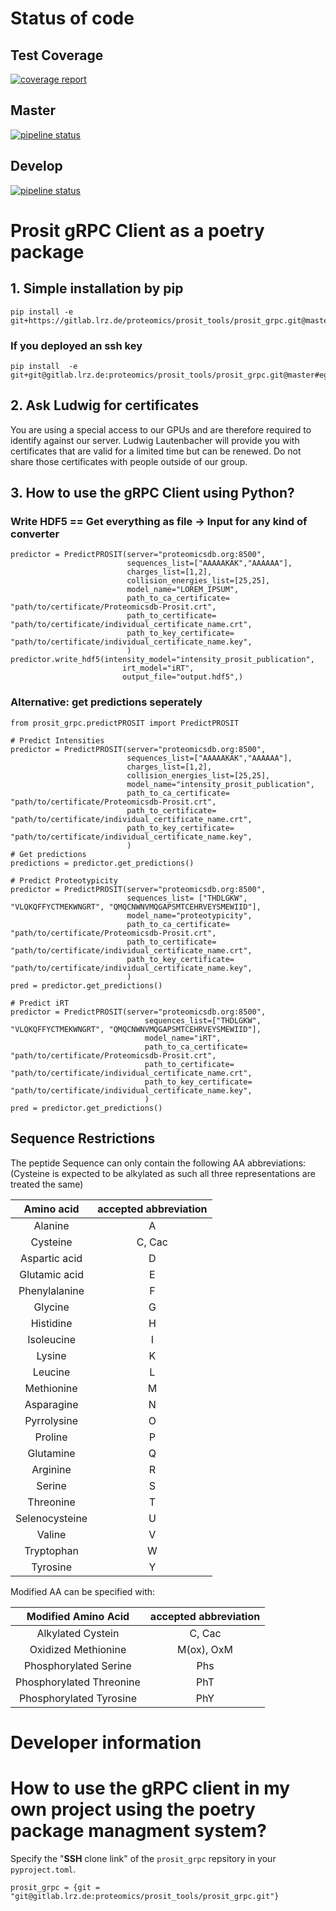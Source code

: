 # Status of code
## Test Coverage
[![coverage report](https://gitlab.lrz.de/proteomics/prosit_tools/prosit_grpc/badges/master/coverage.svg)](https://gitlab.lrz.de/proteomics/prosit_tools/prosit_grpc/commits/master)
## Master
[![pipeline status](https://gitlab.lrz.de/proteomics/prosit_tools/prosit_grpc/badges/master/pipeline.svg)](https://gitlab.lrz.de/proteomics/prosit_tools/prosit_grpc/commits/master)
## Develop
[![pipeline status](https://gitlab.lrz.de/proteomics/prosit_tools/prosit_grpc/badges/develop/pipeline.svg)](https://gitlab.lrz.de/proteomics/prosit_tools/prosit_grpc/commits/develop)

# Prosit gRPC Client as a poetry package

## 1. Simple installation by pip
```
pip install -e git+https://gitlab.lrz.de/proteomics/prosit_tools/prosit_grpc.git@master#egg=prosit_grpc
```
### If you deployed an ssh key
```
pip install  -e git+git@gitlab.lrz.de:proteomics/prosit_tools/prosit_grpc.git@master#egg=prosit_grpc
```
## 2. Ask Ludwig for certificates
You are using a special access to our GPUs and are therefore required to identify against our server. Ludwig Lautenbacher will provide you with certificates that are valid for a limited time but can be renewed. Do not share those certificates with people outside of our group.

## 3. How to use the gRPC Client using Python?

### Write HDF5 == Get everything as file -> Input for any kind of converter

```
predictor = PredictPROSIT(server="proteomicsdb.org:8500",
                          sequences_list=["AAAAAKAK","AAAAAA"],
                          charges_list=[1,2],
                          collision_energies_list=[25,25],
                          model_name="LOREM_IPSUM",
                          path_to_ca_certificate= "path/to/certificate/Proteomicsdb-Prosit.crt",
                          path_to_certificate= "path/to/certificate/individual_certificate_name.crt",
                          path_to_key_certificate= "path/to/certificate/individual_certificate_name.key",
                          )
predictor.write_hdf5(intensity_model="intensity_prosit_publication",
                         irt_model="iRT",
                         output_file="output.hdf5",)
```

### Alternative: get predictions seperately

```
from prosit_grpc.predictPROSIT import PredictPROSIT

# Predict Intensities
predictor = PredictPROSIT(server="proteomicsdb.org:8500",
                          sequences_list=["AAAAAKAK","AAAAAA"],
                          charges_list=[1,2],
                          collision_energies_list=[25,25],
                          model_name="intensity_prosit_publication",
                          path_to_ca_certificate= "path/to/certificate/Proteomicsdb-Prosit.crt",
                          path_to_certificate= "path/to/certificate/individual_certificate_name.crt",
                          path_to_key_certificate= "path/to/certificate/individual_certificate_name.key",
                          )
# Get predictions
predictions = predictor.get_predictions()

```

```
# Predict Proteotypicity
predictor = PredictPROSIT(server="proteomicsdb.org:8500",
                          sequences_list= ["THDLGKW", "VLQKQFFYCTMEKWNGRT", "QMQCNWNVMQGAPSMTCEHRVEYSMEWIID"],
                          model_name="proteotypicity",
                          path_to_ca_certificate= "path/to/certificate/Proteomicsdb-Prosit.crt",
                          path_to_certificate= "path/to/certificate/individual_certificate_name.crt",
                          path_to_key_certificate= "path/to/certificate/individual_certificate_name.key",
                          )
pred = predictor.get_predictions()
```

```
# Predict iRT
predictor = PredictPROSIT(server="proteomicsdb.org:8500",
                              sequences_list=["THDLGKW", "VLQKQFFYCTMEKWNGRT", "QMQCNWNVMQGAPSMTCEHRVEYSMEWIID"],
                              model_name="iRT",
                              path_to_ca_certificate= "path/to/certificate/Proteomicsdb-Prosit.crt",
                              path_to_certificate= "path/to/certificate/individual_certificate_name.crt",
                              path_to_key_certificate= "path/to/certificate/individual_certificate_name.key",
                              )
pred = predictor.get_predictions()
```

## Sequence Restrictions

The peptide Sequence can only contain the following AA abbreviations:
(Cysteine is expected to be alkylated as such all three representations are treated the same)

Amino acid|accepted abbreviation
:-----:|:-----:
Alanine|A
Cysteine|C, Cac
Aspartic acid|D
Glutamic acid|E
Phenylalanine|F
Glycine|G
Histidine|H
Isoleucine|I
Lysine|K
Leucine|L
Methionine|M
Asparagine|N
Pyrrolysine|O
Proline|P
Glutamine|Q
Arginine|R
Serine|S
Threonine|T
Selenocysteine|U
Valine|V
Tryptophan|W
Tyrosine|Y



Modified AA can be specified with:

Modified Amino Acid|accepted abbreviation
:-----:|:-----:
Alkylated Cystein |C, Cac
Oxidized Methionine|M(ox), OxM
Phosphorylated Serine|Phs
Phosphorylated Threonine|PhT
Phosphorylated Tyrosine|PhY

# Developer information
# How to use the gRPC client in my own project using the poetry package managment system?

Specify the "**SSH** clone link" of the `prosit_grpc` repsitory in your `pyproject.toml`.

```
prosit_grpc = {git = "git@gitlab.lrz.de:proteomics/prosit_tools/prosit_grpc.git"}
```

